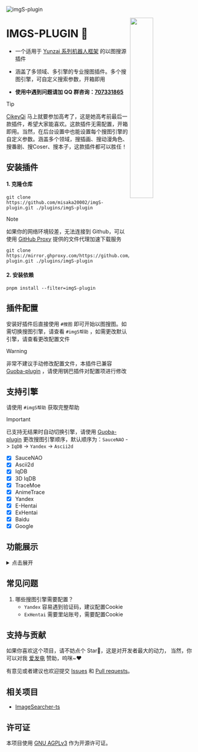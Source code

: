 ![imgS-plugin](https://socialify.git.ci/erzaozi/imgS-plugin/image?description=1&font=Raleway&forks=1&issues=1&language=1&name=1&owner=1&pattern=Circuit%20Board&pulls=1&stargazers=1&theme=Auto)

<img decoding="async" align=right src="resources/readme/girl.png" width="35%">

# IMGS-PLUGIN 🌰

- 一个适用于 [Yunzai 系列机器人框架](https://github.com/yhArcadia/Yunzai-Bot-plugins-index) 的以图搜源插件

- 涵盖了多领域、多引擎的专业搜图插件。多个搜图引擎，可自定义搜索参数，开箱即用

- **使用中遇到问题请加 QQ 群咨询：[707331865](https://qm.qq.com/q/TXTIS9KhO2)**

> [!TIP]
> [CikeyQi](https://github.com/CikeyQi) 马上就要参加高考了，这是她高考前最后一款插件，希望大家能喜欢。这款插件无需配置，开箱即用。当然，在后台设置中也能设置每个搜图引擎的自定义参数。涵盖多个领域，搜插画、搜动漫角色、搜番剧、搜Coser、搜本子，这款插件都可以胜任！

## 安装插件

#### 1. 克隆仓库

```
git clone https://github.com/misaka20002/imgS-plugin.git ./plugins/imgS-plugin
```

> [!NOTE]
> 如果你的网络环境较差，无法连接到 Github，可以使用 [GitHub Proxy](https://mirror.ghproxy.com/) 提供的文件代理加速下载服务
>
> ```
> git clone https://mirror.ghproxy.com/https://github.com/misaka20002/imgS-plugin.git ./plugins/imgS-plugin
> ```

#### 2. 安装依赖

```
pnpm install --filter=imgS-plugin
```

## 插件配置

安装好插件后直接使用 `#搜图` 即可开始以图搜图。如需切换搜图引擎，请查看 `#imgS帮助` ，如需更改默认引擎，请查看更改配置文件

> [!WARNING]
> 非常不建议手动修改配置文件，本插件已兼容 [Guoba-plugin](https://github.com/guoba-yunzai/guoba-plugin) ，请使用锅巴插件对配置项进行修改

## 支持引擎

请使用 `#imgS帮助` 获取完整帮助

> [!IMPORTANT]
> 已支持无结果时自动切换引擎，请使用 [Guoba-plugin](https://github.com/guoba-yunzai/guoba-plugin) 更改搜图引擎顺序，默认顺序为：`SauceNAO` -> `IqDB` -> `Yandex` -> `Ascii2d`

- [x] SauceNAO
- [x] Ascii2d
- [x] IqDB
- [x] 3D IqDB
- [x] TraceMoe
- [x] AnimeTrace
- [x] Yandex
- [x] E-Hentai
- [x] ExHentai
- [x] Baidu
- [x] Google

## 功能展示


<details><summary>点击展开</summary>

| 搜图引擎 | 支持领域 | 结果展示 |
| ---------- | ---------- | ---------- |
| SauceNAO    | 支持Pixiv、Twitter等多个平台的图像搜索 | ![renderings](https://cdn.jsdelivr.net/gh/erzaozi/imgS-plugin/resources/readme/saucenao.png) |
| Ascii2d     | 主要提供色阶、特征搜索，支持Pixiv、Twitter（部分支持）等 | ![renderings](https://cdn.jsdelivr.net/gh/erzaozi/imgS-plugin/resources/readme/ascii2d.png) |
| IqDB        | 多模式图片搜索，支持多个二次元相关站点 | ![renderings](https://cdn.jsdelivr.net/gh/erzaozi/imgS-plugin/resources/readme/iqdb.png) |
| 3D IqDB        | 支持偶像、角色扮演和亚洲模特搜索 | ![renderings](https://cdn.jsdelivr.net/gh/erzaozi/imgS-plugin/resources/readme/3diqdb.png) |
| TraceMoe   | 定位以及搜寻动画截图的搜索引擎 | ![renderings](https://cdn.jsdelivr.net/gh/erzaozi/imgS-plugin/resources/readme/tracemoe.png) |
| AnimeTrace | 主要用于番剧、Galgame游戏角色搜索，能自动识别角色脸部并搜索对应图片 | ![renderings](https://cdn.jsdelivr.net/gh/erzaozi/imgS-plugin/resources/readme/animetrace.png) |
| Yandex      | 强大的图像搜索引擎，支持广泛的图像搜索 | ![renderings](https://cdn.jsdelivr.net/gh/erzaozi/imgS-plugin/resources/readme/yandex.png) |
| E-Hentai    | 主要用于搜索成人向的插画和漫画等 | ![renderings](https://cdn.jsdelivr.net/gh/erzaozi/imgS-plugin/resources/readme/ehentai.png) |
| Baidu       | 提供以图搜图功能，支持广泛的内容搜索 | ![renderings](https://cdn.jsdelivr.net/gh/erzaozi/imgS-plugin/resources/readme/baidu.png) |
| Google       | 非常广泛应用的以图搜图引擎，支持各种类型的图片搜索 | ![renderings](https://cdn.jsdelivr.net/gh/erzaozi/imgS-plugin/resources/readme/google.png) |

</details>

## 常见问题

1. 哪些搜图引擎需要配置？
   - `Yandex` 容易遇到验证码，建议配置Cookie
   - `ExHentai` 需要里站账号，需要配置Cookie

## 支持与贡献

如果你喜欢这个项目，请不妨点个 Star🌟，这是对开发者最大的动力， 当然，你可以对我 [爱发电](https://afdian.net/a/sumoqi) 赞助，呜咪~❤️

有意见或者建议也欢迎提交 [Issues](https://github.com/erzaozi/imgS-plugin/issues) 和 [Pull requests](https://github.com/erzaozi/imgS-plugin/pulls)。

## 相关项目

- [ImageSearcher-ts](https://github.com/huankong233/ImageSearcher-ts)

## 许可证

本项目使用 [GNU AGPLv3](https://choosealicense.com/licenses/agpl-3.0/) 作为开源许可证。
